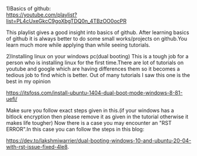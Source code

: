 1)Basics of github:  
   https://youtube.com/playlist?list=PL4cUxeGkcC9goXbgTDQ0n_4TBzOO0ocPR
   
   This playlist gives a good insight into basics of github.
 After learning basics of github it is always better to do some small works/projects on github.You learn much more while applying than while seeing tutorials.
 
2)Installing linux on your windows pc(dual booting)
  This is a tough job for a person who is installing linux for the first time.There are lot of tutorials on youtube and google which are having                differences them so it becomes a tedious job to find which is better.
  Out of many tutorials I saw this one is the best in my opinion
  
  https://itsfoss.com/install-ubuntu-1404-dual-boot-mode-windows-8-81-uefi/
  
  Make sure you follow exact steps given in this.(if your windows has a bitlock encryption then please remove it as given in the tutorial otherwise it makes life  tougher)
  Now there is a case you may encounter an "RST ERROR".In this case you can follow the steps in this blog:
  
  https://dev.to/lakshmiwarrier/dual-booting-windows-10-and-ubuntu-20-04-with-rst-issue-fixed-4le8.



